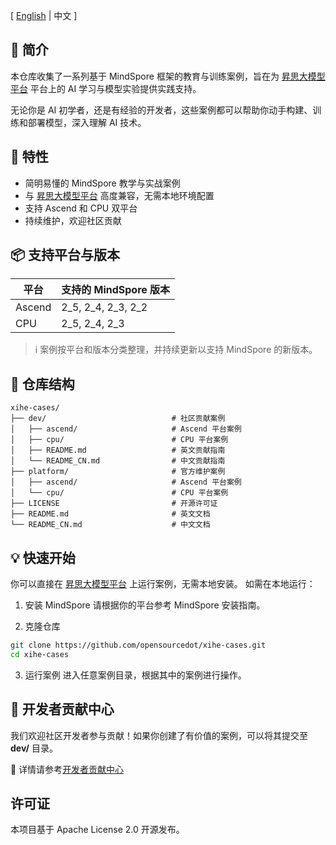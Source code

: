 \[ [English](README.md) | 中文 \]
## 🚀 简介
本仓库收集了一系列基于 MindSpore 框架的教育与训练案例，旨在为 [昇思大模型平台](https://xihe.mindspore.cn/) 平台上的 AI 学习与模型实验提供实践支持。

无论你是 AI 初学者，还是有经验的开发者，这些案例都可以帮助你动手构建、训练和部署模型，深入理解 AI 技术。

## 🧠 特性
* 简明易懂的 MindSpore 教学与实战案例
* 与 [昇思大模型平台](https://xihe.mindspore.cn/) 高度兼容，无需本地环境配置
* 支持 Ascend 和 CPU 双平台
* 持续维护，欢迎社区贡献

## 📦 支持平台与版本
| 平台 | 支持的 MindSpore 版本 |
|----------|------------------------------|
| Ascend   | 2_5, 2_4, 2_3, 2_2           |
| CPU      | 2_5, 2_4, 2_3                |

> ℹ️ 案例按平台和版本分类整理，并持续更新以支持 MindSpore 的新版本。

## 📁 仓库结构
```plaintext
xihe-cases/
├── dev/                            # 社区贡献案例
│   ├── ascend/                     # Ascend 平台案例
│   ├── cpu/                        # CPU 平台案例
│   ├── README.md                   # 英文贡献指南
│   └── README_CN.md                # 中文贡献指南
├── platform/                       # 官方维护案例
│   ├── ascend/                     # Ascend 平台案例
│   └── cpu/                        # CPU 平台案例  
├── LICENSE                         # 开源许可证
├── README.md                       # 英文文档
└── README_CN.md                    # 中文文档
```

## 💡 快速开始
你可以直接在 [昇思大模型平台](https://xihe.mindspore.cn/) 上运行案例，无需本地安装。
如需在本地运行：

1. 安装 MindSpore
请根据你的平台参考 MindSpore 安装指南。

2. 克隆仓库
```bash
git clone https://github.com/opensourcedot/xihe-cases.git
cd xihe-cases
```
3. 运行案例
进入任意案例目录，根据其中的案例进行操作。

## 🤝 开发者贡献中心
我们欢迎社区开发者参与贡献！如果你创建了有价值的案例，可以将其提交至 **dev/** 目录。

📘 详情请参考[开发者贡献中心](dev/README_CN.md)

## 许可证
本项目基于 Apache License 2.0 开源发布。

